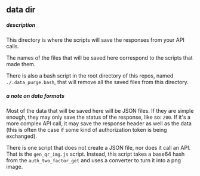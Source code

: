 ## data dir

##### description
This directory is where the scripts will save the responses from your API calls.

The names of the files that will be saved here correspond to the scripts that made them.

There is also a bash script in the root directory of this repos, named `./.data_purge.bash`,
that will remove all the saved files from this directory.


##### a note on data formats
Most of the data that will be saved here will be JSON files. If they are simple enough, they may only save
the status of the response, like so: `200`. If it's a more complex API call, it may save the response header as well as the data (this is often the case if some kind of authorization token is being exchanged).

There is one script that does not create a JSON file, nor does it call an API. That is the `gen_qr_img.js` script. Instead, this script takes a base64 hash from the `auth_two_factor_get` and uses a converter to turn it into a png image.

